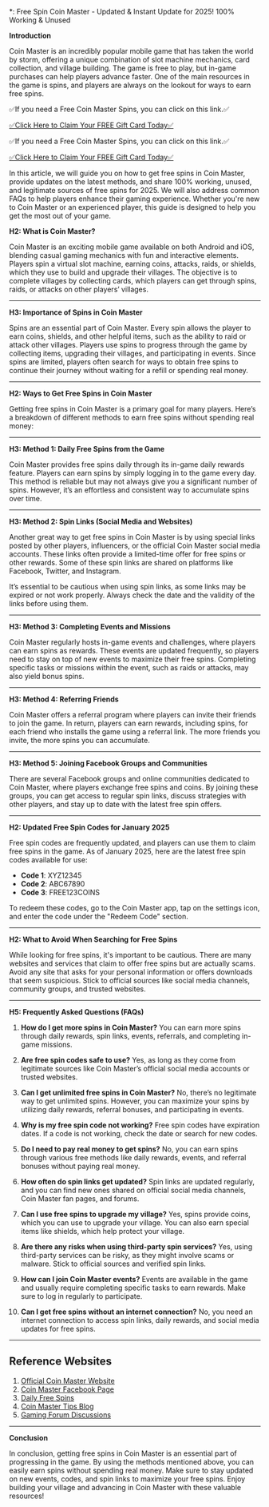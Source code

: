 *: Free Spin Coin Master - Updated & Instant Update for 2025! 100% Working & Unused

**Introduction**

Coin Master is an incredibly popular mobile game that has taken the world by storm, offering a unique combination of slot machine mechanics, card collection, and village building. The game is free to play, but in-game purchases can help players advance faster. One of the main resources in the game is spins, and players are always on the lookout for ways to earn free spins.

✅If you need a Free Coin Master Spins, you can click on this link.✅

[✅Click Here to Claim Your FREE Gift Card Today✅](https://dmfarid.com/coinmaster/)

✅If you need a Free Coin Master Spins, you can click on this link.✅

[✅Click Here to Claim Your FREE Gift Card Today✅](https://dmfarid.com/coinmaster/)

In this article, we will guide you on how to get free spins in Coin Master, provide updates on the latest methods, and share 100% working, unused, and legitimate sources of free spins for 2025. We will also address common FAQs to help players enhance their gaming experience. Whether you're new to Coin Master or an experienced player, this guide is designed to help you get the most out of your game.


**H2: What is Coin Master?**

Coin Master is an exciting mobile game available on both Android and iOS, blending casual gaming mechanics with fun and interactive elements. Players spin a virtual slot machine, earning coins, attacks, raids, or shields, which they use to build and upgrade their villages. The objective is to complete villages by collecting cards, which players can get through spins, raids, or attacks on other players’ villages.

---

**H3: Importance of Spins in Coin Master**

Spins are an essential part of Coin Master. Every spin allows the player to earn coins, shields, and other helpful items, such as the ability to raid or attack other villages. Players use spins to progress through the game by collecting items, upgrading their villages, and participating in events. Since spins are limited, players often search for ways to obtain free spins to continue their journey without waiting for a refill or spending real money.

---

**H2: Ways to Get Free Spins in Coin Master**

Getting free spins in Coin Master is a primary goal for many players. Here’s a breakdown of different methods to earn free spins without spending real money:

---

**H3: Method 1: Daily Free Spins from the Game**

Coin Master provides free spins daily through its in-game daily rewards feature. Players can earn spins by simply logging in to the game every day. This method is reliable but may not always give you a significant number of spins. However, it’s an effortless and consistent way to accumulate spins over time.

---

**H3: Method 2: Spin Links (Social Media and Websites)**

Another great way to get free spins in Coin Master is by using special links posted by other players, influencers, or the official Coin Master social media accounts. These links often provide a limited-time offer for free spins or other rewards. Some of these spin links are shared on platforms like Facebook, Twitter, and Instagram.

It’s essential to be cautious when using spin links, as some links may be expired or not work properly. Always check the date and the validity of the links before using them.

---

**H3: Method 3: Completing Events and Missions**

Coin Master regularly hosts in-game events and challenges, where players can earn spins as rewards. These events are updated frequently, so players need to stay on top of new events to maximize their free spins. Completing specific tasks or missions within the event, such as raids or attacks, may also yield bonus spins.

---

**H3: Method 4: Referring Friends**

Coin Master offers a referral program where players can invite their friends to join the game. In return, players can earn rewards, including spins, for each friend who installs the game using a referral link. The more friends you invite, the more spins you can accumulate.

---

**H3: Method 5: Joining Facebook Groups and Communities**

There are several Facebook groups and online communities dedicated to Coin Master, where players exchange free spins and coins. By joining these groups, you can get access to regular spin links, discuss strategies with other players, and stay up to date with the latest free spin offers.

---

**H2: Updated Free Spin Codes for January 2025**

Free spin codes are frequently updated, and players can use them to claim free spins in the game. As of January 2025, here are the latest free spin codes available for use:

- **Code 1**: XYZ12345
- **Code 2**: ABC67890
- **Code 3**: FREE123COINS

To redeem these codes, go to the Coin Master app, tap on the settings icon, and enter the code under the "Redeem Code" section.

---

**H2: What to Avoid When Searching for Free Spins**

While looking for free spins, it's important to be cautious. There are many websites and services that claim to offer free spins but are actually scams. Avoid any site that asks for your personal information or offers downloads that seem suspicious. Stick to official sources like social media channels, community groups, and trusted websites.

---

**H5: Frequently Asked Questions (FAQs)**

1. **How do I get more spins in Coin Master?**
   You can earn more spins through daily rewards, spin links, events, referrals, and completing in-game missions.

2. **Are free spin codes safe to use?**
   Yes, as long as they come from legitimate sources like Coin Master’s official social media accounts or trusted websites.

3. **Can I get unlimited free spins in Coin Master?**
   No, there’s no legitimate way to get unlimited spins. However, you can maximize your spins by utilizing daily rewards, referral bonuses, and participating in events.

4. **Why is my free spin code not working?**
   Free spin codes have expiration dates. If a code is not working, check the date or search for new codes.

5. **Do I need to pay real money to get spins?**
   No, you can earn spins through various free methods like daily rewards, events, and referral bonuses without paying real money.

6. **How often do spin links get updated?**
   Spin links are updated regularly, and you can find new ones shared on official social media channels, Coin Master fan pages, and forums.

7. **Can I use free spins to upgrade my village?**
   Yes, spins provide coins, which you can use to upgrade your village. You can also earn special items like shields, which help protect your village.

8. **Are there any risks when using third-party spin services?**
   Yes, using third-party services can be risky, as they might involve scams or malware. Stick to official sources and verified spin links.

9. **How can I join Coin Master events?**
   Events are available in the game and usually require completing specific tasks to earn rewards. Make sure to log in regularly to participate.

10. **Can I get free spins without an internet connection?**
   No, you need an internet connection to access spin links, daily rewards, and social media updates for free spins.

---

## Reference Websites

1. [Official Coin Master Website](https://dmfarid.com/coinmaster/)
2. [Coin Master Facebook Page](https://dmfarid.com/coinmaster/)
3. [Daily Free Spins](https://dmfarid.com/coinmaster/)
4. [Coin Master Tips Blog](https://dmfarid.com/coinmaster/)
5. [Gaming Forum Discussions](https://dmfarid.com/coinmaster/)

---

**Conclusion**

In conclusion, getting free spins in Coin Master is an essential part of progressing in the game. By using the methods mentioned above, you can easily earn spins without spending real money. Make sure to stay updated on new events, codes, and spin links to maximize your free spins. Enjoy building your village and advancing in Coin Master with these valuable resources!
